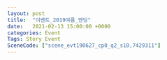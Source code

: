 ```yaml
---
layout: post
title:  "이벤트_2019여름_엔딩"
date:   2021-02-13 15:00:00 +0000
categories: Event
Tags: Story Event
SceneCode: ["scene_evt190627_cp0_q2_s10,7429311"]
---
```

